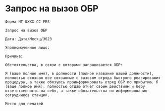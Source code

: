 # Запрос на вызов ОБР

`Форма NT-№ХХХ-CC-FRS`

`Запрос на вызов ОБР`

`Дата: Дата/Месяц/3023`

`Уполномоченное лицо:`

`Причина:`

`Обстоятельства, в связи с которыми запрашивается ОБР:`

`Я (ваше полное имя), в должности (полное название вашей должности), полностью осознаю все связанные с вызовом отряда быстрого реагирования процедуры, а также обязуюсь проинформировать отряд ОБР по прибытию. Я (ваше полное имя), полностью отдаю отчет своим действиям и беру ответственность на себя, а также обязательства по информированию сотрудников станции.`

`Место для печатей`
